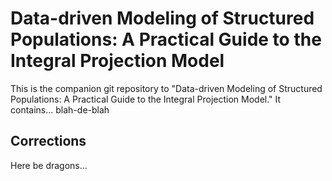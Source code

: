 # Data-driven Modeling of Structured Populations: A Practical Guide to the Integral Projection Model

This is the companion git repository to "Data-driven Modeling of Structured Populations: A Practical Guide to the Integral Projection Model." It contains... blah-de-blah

## Corrections

Here be dragons...